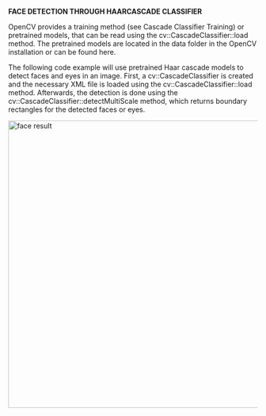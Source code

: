 __FACE DETECTION THROUGH HAARCASCADE CLASSIFIER__

OpenCV provides a training method (see Cascade Classifier Training) or pretrained models, that can be read using the cv::CascadeClassifier::load method. The pretrained models are located in the data folder in the OpenCV installation or can be found here.

The following code example will use pretrained Haar cascade models to detect faces and eyes in an image. First, a cv::CascadeClassifier is created and the necessary XML file is loaded using the cv::CascadeClassifier::load method. Afterwards, the detection is done using the cv::CascadeClassifier::detectMultiScale method, which returns boundary rectangles for the detected faces or eyes.


<img width="580" alt="face result" src="https://user-images.githubusercontent.com/72192238/95127894-5fd10000-0776-11eb-8794-fccc87342b26.PNG">

